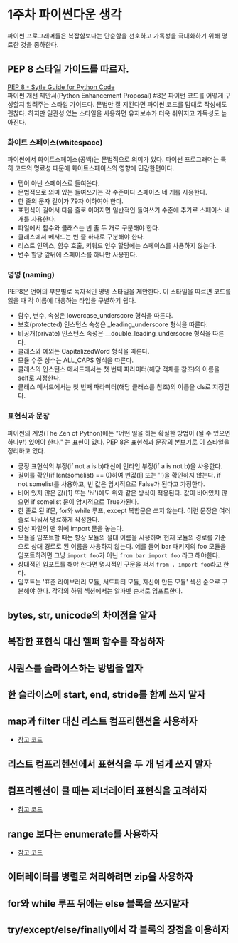 # 1주차 파이썬다운 생각
파이썬 프로그래머들은 복잡함보다는 단순함을 선호하고 가독성을 극대화하기 위해 명료한 것을 종하한다.

## PEP 8 스타일 가이드를 따르자.
[PEP 8 - Sytle Guide for Python Code](https://peps.python.org/pep-0008/)  
파이썬 개선 제안서(Python Enhancement Proposal) #8은 파이썬 코드를 어떻게 구성할지 알려주는 스타일 가이드다. 문법만 잘 지킨다면 파이썬 코드를 맘대로 작성해도 괜찮다. 하지만 일관성 있는 스타일을 사용하면 유지보수가 더욱 쉬워지고 가독성도 높아진다.

### 화이트 스페이스(whitespace)
파이썬에서 화이트스페이스(공백)는 문법적으로 의미가 있다. 파이썬 프로그래머는 특히 코드의 명료성 때문에 화이트스페이스의 영향에 민감한편이다.
* 탭이 아닌 스페이스로 들여쓴다.
* 문법적으로 의미 있는 들여쓰기는 각 수준마다 스페이스 네 개를 사용한다.
* 한 줄의 문자 길이가 79자 이하여야 한다.
* 표현식이 길어서 다음 줄로 이어지면 일반적인 들여쓰기 수준에 추가로 스페이스 네 개를 사용한다.
* 파일에서 함수와 클래스는 빈 줄 두 개로 구분해야 한다.
* 클래스에서 메서드는 빈 줄 하나로 구분해야 한다.
* 리스트 인덱스, 함수 호출, 키워드 인수 할당에는 스페이스를 사용하지 않는다.
* 변수 할당 앞뒤에 스페이스를 하나만 사용한다.

### 명명 (naming)
PEP8은 언어의 부분별로 독자적인 명명 스타일을 제안한다. 이 스타일을 따르면 코드를 읽을 때 각 이름에 대응하는 타입을 구별하기 쉽다.
* 함수, 변수, 속성은 lowercase_underscore 형식을 따른다.
* 보호(protected) 인스턴스 속성은 _leading_underscore 형식을 따른다.
* 비공개(private) 인스턴스 속성은 __double_leading_undersocre 형식을 따른다.
* 클래스와 예외는 CapitalizedWord 형식을 따른다.
* 모듈 수준 상수는 ALL_CAPS 형식을 따른다.
* 클래스의 인스턴스 메서드에서는 첫 번째 파라미터(해당 객체를 참조)의 이름을 self로 지정한다.
* 클래스 메서드에서는 첫 번째 파라미터(해당 클래스를 참조)의 이름을 cls로 지정한다.

### 표현식과 문장
파이썬의 계명(The Zen of Python)에는 "어떤 일을 하는 확실한 방법이 (될 수 있으면 하나만) 있어야 한다." 는 표현이 있다. PEP 8은 표현식과 문장의 본보기로 이 스타일을 정리하고 있다.
* 긍정 표현식의 부정(if not a is b)대신에 인라인 부정(if a is not b)을 사용한다.
* 길이를 확인(if len(somelist) == 0)하여 빈값([] 또는 '')을 확인하지 않는다. if not somelist를 사용하고, 빈 값은 암시적으로 False가 된다고 가정한다.
* 비어 있지 않은 값([1] 또는 'hi')에도 위와 같은 방식이 적용된다. 값이 비어있지 않으면 if somelist 문이 암시적으로 True가된다.
* 한 줄로 된 if문, for와 while 루프, except 복합문은 쓰지 않는다. 이런 문장은 여러 줄로 나눠서 명료하게 작성한다.
* 항상 파일의 맨 위에 import 문을 놓는다.
* 모듈을 임포트할 때는 항상 모듈의 절대 이름을 사용하며 현재 모듈의 경로를 기준으로 상대 경로로 된 이름을 사용하지 않는다. 예를 들어 bar 패키지의 foo 모듈을 임포트하려면 그냥 `import foo`가 아닌 `from bar import foo` 라고 해야한다.
* 상대적인 임포트를 해야 한다면 명시적인 구문을 써서 `from . import foo`라고 한다.
* 임포트는 '표준 라이브러리 모듈, 서드파티 모듈, 자신이 만든 모듈' 섹션 순으로 구분해야 한다. 각각의 하위 섹션에서는 알파벳 순서로 임포트한다.

## bytes, str, unicode의 차이점을 알자
## 복잡한 표현식 대신 헬퍼 함수를 작성하자
## 시퀀스를 슬라이스하는 방법을 알자
## 한 슬라이스에 start, end, stride를 함께 쓰지 말자
## map과 filter 대신 리스트 컴프리핸션을 사용하자
- [참고 코드](list_comprehension.py)
## 리스트 컴프리헨션에서 표현식을 두 개 넘게 쓰지 말자
## 컴프리헨션이 클 때는 제너레이터 표현식을 고려하자
- [참고 코드](./generator_exp.py)
## range 보다는 enumerate를 사용하자
- [참고 코드](./range_or_enumerate.py)
## 이터레이터를 병렬로 처리하려면 zip을 사용하자
## for와 while 루프 뒤에는 else 블록을 쓰지말자
## try/except/else/finally에서 각 블록의 장점을 이용하자